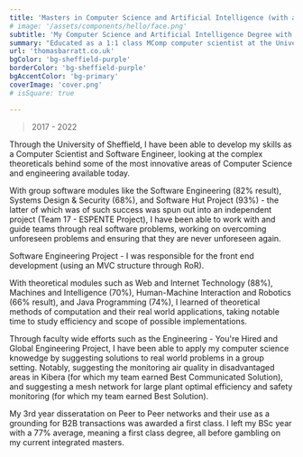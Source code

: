 ```yaml
---
title: 'Masters in Computer Science and Artificial Intelligence (with a Year in Industry)'
# image: '/assets/components/hello/face.png'
subtitle: 'My Computer Science and Artificial Intelligence Degree with Integrated Masters.'
summary: "Educated as a 1:1 class MComp computer scientist at the University of Sheffield, one of the country's top 25 universities for Computer Science, and one of the top 125 universities in the world."
url: 'thomasbarratt.co.uk'
bgColor: 'bg-sheffield-purple'
borderColor: 'bg-sheffield-purple'
bgAccentColor: 'bg-primary'
coverImage: 'cover.png'
# isSquare: true

---
```


> 2017 - 2022

Through the University of Sheffield, I have been able to develop my skills as a Computer Scientist and Software Engineer, looking at the complex theoreticals behind some of the most innovative areas of Computer Science and engineering available today.

With group software modules like the Software Engineering (82% result), Systems Design & Security (68%), and Software Hut Project (93%) - the latter of which was of such success was spun out into an independent project (Team 17 - ESPENTE Project), I have been able to work with and guide teams through real software problems, working on overcoming unforeseen problems and ensuring that they are never unforeseen again.

Software Engineering Project - I was responsible for the front end development (using an MVC structure through RoR).

With theoretical modules such as Web and Internet Technology (88%), Machines and Intelligence (70%), Human-Machine Interaction and Robotics (66% result), and Java Programming (74%), I learned of theoretical methods of computation and their real world applications, taking notable time to study efficiency and scope of possible implementations.

Through faculty wide efforts such as the Engineering - You're Hired and Global Engineering Project, I have been able to apply my computer science knowedge by suggesting solutions to real world problems in a group setting. Notably, suggesting the monitoring air quality in disadvantaged areas in Kibera (for which my team earned Best Communicated Solution), and suggesting a mesh network for large plant optimal efficiency and safety monitoring (for which my team earned Best Solution).

My 3rd year disseratation on Peer to Peer networks and their use as a grounding for B2B transactions was awarded a first class. I left my BSc year with a 77% average, meaning a first class degree, all before gambling on my current integrated masters.
